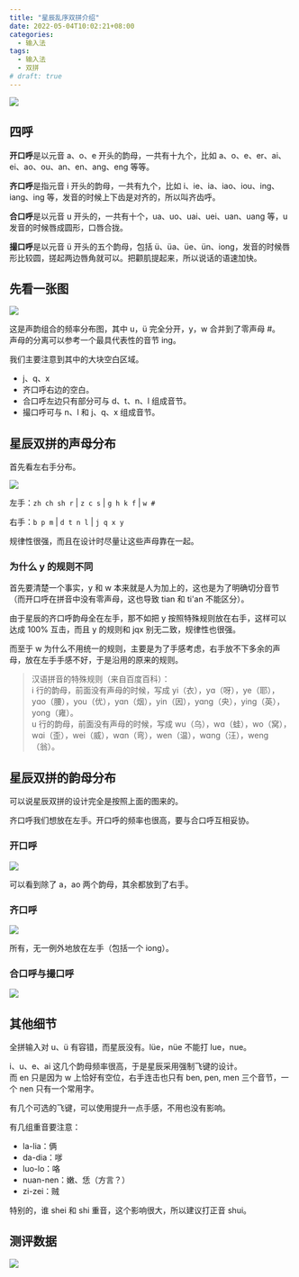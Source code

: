 ```yaml
---
title: "星辰乱序双拼介绍"
date: 2022-05-04T10:02:21+08:00
categories:
  - 输入法
tags:
  - 输入法
  - 双拼
# draft: true
---
```


![](https://tucang.cc/api/image/show/ac9a435455af7979c0e04993253be9ea)

## 四呼

**开口呼**是以元音 a、o、e 开头的韵母，一共有十九个，比如 a、o、e、er、ai、ei、ao、ou、an、en、ang、eng 等等。

**齐口呼**是指元音 i 开头的韵母，一共有九个，比如 i、ie、ia、iao、iou、ing、iang、ing 等，发音的时候上下齿是对齐的，所以叫齐齿呼。

**合口呼**是以元音 u 开头的，一共有十个，ua、uo、uai、uei、uan、uang 等，u 发音的时候唇成圆形，口唇合拢。

**撮口呼**是以元音 ü 开头的五个韵母，包括 ü、üa、üe、ün、iong，发音的时候唇形比较圆，搓起两边唇角就可以。把颧肌提起来，所以说话的语速加快。

## 先看一张图

![](https://tucang.cc/api/image/show/c6eda4cbfb9e1f9d4a2539cbb2f0b5fe)

这是声韵组合的频率分布图，其中 u，ü 完全分开，y，w 合并到了零声母 #。  
声母的分离可以参考一个最具代表性的音节 ing。

我们主要注意到其中的大块空白区域。

- j、q、x
- 齐口呼右边的空白。
- 合口呼左边只有部分可与 d、t、n、l 组成音节。
- 撮口呼可与 n、l 和 j、q、x 组成音节。

## 星辰双拼的声母分布

首先看左右手分布。

![](https://tucang.cc/api/image/show/f74744e3022ae4830ff9186ef505f419)

左手：`zh ch sh r` | `z c s` | `g h k f` | `w #`

右手：`b p m` | `d t n l` | `j q x y`

规律性很强，而且在设计时尽量让这些声母靠在一起。

### 为什么 y 的规则不同

首先要清楚一个事实，y 和 w 本来就是人为加上的，这也是为了明确切分音节（而开口呼在拼音中没有零声母，这也导致 tian 和 ti'an 不能区分）。

由于星辰的齐口呼韵母全在左手，那不如把 y 按照特殊规则放在右手，这样可以达成 100% 互击，而且 y 的规则和 jqx 别无二致，规律性也很强。

而至于 w 为什么不用统一的规则，主要是为了手感考虑，右手放不下多余的声母，放在左手手感不好，于是沿用的原来的规则。

> 汉语拼音的特殊规则（来自百度百科）：  
> i 行的韵母，前面没有声母的时候，写成 yi（衣），yɑ（呀），ye（耶），yɑo（腰），you（优），yɑn（烟），yin（因），yɑng（央），ying（英），yong（雍）。  
> u 行的韵母，前面没有声母的时候，写成 wu（乌），wɑ（蛙），wo（窝），wɑi（歪），wei（威），wɑn（弯），wen（温），wɑng（汪），weng（翁）。

## 星辰双拼的韵母分布

可以说星辰双拼的设计完全是按照上面的图来的。

齐口呼我们想放在左手。开口呼的频率也很高，要与合口呼互相妥协。

### 开口呼

![](https://tucang.cc/api/image/show/4e3c940f21a3742f384d232db5525a60)

可以看到除了 a，ao 两个韵母，其余都放到了右手。

### 齐口呼

![](https://tucang.cc/api/image/show/5314b5bb404061c231511cba2d8865f7)

所有，无一例外地放在左手（包括一个 iong）。

### 合口呼与撮口呼

![](https://tucang.cc/api/image/show/7bc3b22d0f17a55313076e459ecc5bf7)

## 其他细节

全拼输入对 u、ü 有容错，而星辰没有。lüe，nüe 不能打 lue，nue。

i、u、e、ai 这几个韵母频率很高，于是星辰采用强制飞键的设计。  
而 en 只是因为 w 上恰好有空位，右手连击也只有 ben, pen, men 三个音节，一个 nen 只有一个常用字。

有几个可选的飞键，可以使用提升一点手感，不用也没有影响。

有几组重音要注意：

- la-lia：俩
- da-dia：嗲
- luo-lo：咯
- nuan-nen：嫩、恁（方言？）
- zi-zei：贼

特别的，谁 shei 和 shi 重音，这个影响很大，所以建议打正音 shui。

## 测评数据

![](https://tucang.cc/api/image/show/eaf6b72946a6a0e11aafe1b688560646)
